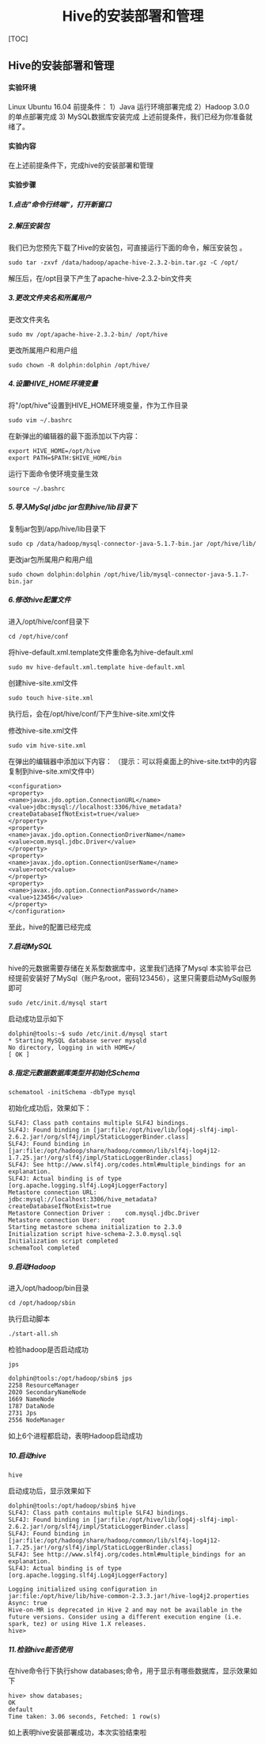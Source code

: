 <center><h1>Hive的安装部署和管理</h1></center>
[TOC]

## Hive的安装部署和管理

#### 实验环境

Linux Ubuntu 16.04
前提条件：
1）Java 运行环境部署完成
2）Hadoop 3.0.0 的单点部署完成
3) MySQL数据库安装完成
上述前提条件，我们已经为你准备就绪了。

#### 实验内容

在上述前提条件下，完成hive的安装部署和管理

#### 实验步骤

##### 1.点击"命令行终端"，打开新窗口

##### 2.解压安装包

我们已为您预先下载了Hive的安装包，可直接运行下面的命令，解压安装包 。

`sudo tar -zxvf /data/hadoop/apache-hive-2.3.2-bin.tar.gz -C /opt/`

解压后，在/opt目录下产生了apache-hive-2.3.2-bin文件夹

##### 3.更改文件夹名和所属用户

更改文件夹名

`sudo mv /opt/apache-hive-2.3.2-bin/ /opt/hive`

更改所属用户和用户组

`sudo chown -R dolphin:dolphin /opt/hive/`

##### 4.设置HIVE_HOME环境变量

将"/opt/hive"设置到HIVE_HOME环境变量，作为工作目录

`sudo vim ~/.bashrc`

在新弹出的编辑器的最下面添加以下内容：

```
export HIVE_HOME=/opt/hive
export PATH=$PATH:$HIVE_HOME/bin
```

运行下面命令使环境变量生效

`source ~/.bashrc`

##### 5.导入MySql jdbc jar包到hive/lib目录下

复制jar包到/app/hive/lib目录下

`sudo cp /data/hadoop/mysql-connector-java-5.1.7-bin.jar /opt/hive/lib/`

更改jar包所属用户和用户组

`sudo chown dolphin:dolphin /opt/hive/lib/mysql-connector-java-5.1.7-bin.jar`

##### 6.修改hive配置文件

进入/opt/hive/conf目录下

`cd /opt/hive/conf`

将hive-default.xml.template文件重命名为hive-default.xml

`sudo mv hive-default.xml.template hive-default.xml`

创建hive-site.xml文件

`sudo touch hive-site.xml`

执行后，会在/opt/hive/conf/下产生hive-site.xml文件

修改hive-site.xml文件

`sudo vim hive-site.xml`

在弹出的编辑器中添加以下内容：
（提示：可以将桌面上的hive-site.txt中的内容复制到hive-site.xml文件中）

```
<configuration>
<property>
<name>javax.jdo.option.ConnectionURL</name>
<value>jdbc:mysql://localhost:3306/hive_metadata?createDatabaseIfNotExist=true</value>
</property>
<property>
<name>javax.jdo.option.ConnectionDriverName</name>
<value>com.mysql.jdbc.Driver</value>
</property>
<property>
<name>javax.jdo.option.ConnectionUserName</name>
<value>root</value>
</property>
<property>
<name>javax.jdo.option.ConnectionPassword</name>
<value>123456</value>
</property>
</configuration>
```



至此，hive的配置已经完成

##### 7.启动MySQL

hive的元数据需要存储在关系型数据库中，这里我们选择了Mysql
本实验平台已经提前安装好了MySql（账户名root，密码123456），这里只需要启动MySql服务即可

`sudo /etc/init.d/mysql start`

启动成功显示如下

```
dolphin@tools:~$ sudo /etc/init.d/mysql start
* Starting MySQL database server mysqld
No directory, logging in with HOME=/
[ OK ]
```



##### 8.指定元数据数据库类型并初始化Schema

`schematool -initSchema -dbType mysql`

初始化成功后，效果如下：

```dolphin@tools:/opt/hive/conf$ schematool -initSchema -dbType mysql
SLF4J: Class path contains multiple SLF4J bindings.
SLF4J: Found binding in [jar:file:/opt/hive/lib/log4j-slf4j-impl-2.6.2.jar!/org/slf4j/impl/StaticLoggerBinder.class]
SLF4J: Found binding in [jar:file:/opt/hadoop/share/hadoop/common/lib/slf4j-log4j12-1.7.25.jar!/org/slf4j/impl/StaticLoggerBinder.class]
SLF4J: See http://www.slf4j.org/codes.html#multiple_bindings for an explanation.
SLF4J: Actual binding is of type [org.apache.logging.slf4j.Log4jLoggerFactory]
Metastore connection URL:    jdbc:mysql://localhost:3306/hive_metadata?createDatabaseIfNotExist=true
Metastore Connection Driver :    com.mysql.jdbc.Driver
Metastore connection User:   root
Starting metastore schema initialization to 2.3.0
Initialization script hive-schema-2.3.0.mysql.sql
Initialization script completed
schemaTool completed
```

##### 9.启动Hadoop

进入/opt/hadoop/bin目录

`cd /opt/hadoop/sbin`

执行启动脚本

`./start-all.sh`

检验hadoop是否启动成功

`jps`

```
dolphin@tools:/opt/hadoop/sbin$ jps
2258 ResourceManager
2020 SecondaryNameNode
1669 NameNode
1787 DataNode
2731 Jps
2556 NodeManager
```

如上6个进程都启动，表明Hadoop启动成功

##### 10.启动hive

`hive`

启动成功后，显示效果如下

```
dolphin@tools:/opt/hadoop/sbin$ hive
SLF4J: Class path contains multiple SLF4J bindings.
SLF4J: Found binding in [jar:file:/opt/hive/lib/log4j-slf4j-impl-2.6.2.jar!/org/slf4j/impl/StaticLoggerBinder.class]
SLF4J: Found binding in [jar:file:/opt/hadoop/share/hadoop/common/lib/slf4j-log4j12-1.7.25.jar!/org/slf4j/impl/StaticLoggerBinder.class]
SLF4J: See http://www.slf4j.org/codes.html#multiple_bindings for an explanation.
SLF4J: Actual binding is of type [org.apache.logging.slf4j.Log4jLoggerFactory]
 
Logging initialized using configuration in jar:file:/opt/hive/lib/hive-common-2.3.3.jar!/hive-log4j2.properties Async: true
Hive-on-MR is deprecated in Hive 2 and may not be available in the future versions. Consider using a different execution engine (i.e. spark, tez) or using Hive 1.X releases.
hive>
```

##### 11.检验hive能否使用

在hive命令行下执行show databases;命令，用于显示有哪些数据库，显示效果如下

```
hive> show databases;
OK
default
Time taken: 3.06 seconds, Fetched: 1 row(s)
```

如上表明hive安装部署成功，本次实验结束啦


